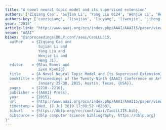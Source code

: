 ```yaml
---
title: "A novel neural topic model and its supervised extension"
authors: ['Ziqiang Cao', 'Sujian Li', 'Yang Liu 0124', 'Wenjie Li', 'Heng Ji']
authors-key: ['caoziqiang', 'lisujian', 'liuyang', 'liwenjie', 'jiheng']
year: "2015"
article-link: "http://www.aaai.org/ocs/index.php/AAAI/AAAI15/paper/view/9303"
venue: "AAAI"
bibex: "@inproceedings{DBLP:conf/aaai/CaoLLLJ15,
  author    = {Ziqiang Cao and
               Sujian Li and
               Yang Liu and
               Wenjie Li and
               Heng Ji},
  editor    = {Blai Bonet and
               Sven Koenig},
  title     = {A Novel Neural Topic Model and Its Supervised Extension},
  booktitle = {Proceedings of the Twenty-Ninth {AAAI} Conference on Artificial Intelligence,
               January 25-30, 2015, Austin, Texas, {USA}},
  pages     = {2210--2216},
  publisher = {{AAAI} Press},
  year      = {2015},
  url       = {http://www.aaai.org/ocs/index.php/AAAI/AAAI15/paper/view/9303},
  timestamp = {Wed, 17 Jul 2019 17:08:52 +0200},
  biburl    = {https://dblp.org/rec/conf/aaai/CaoLLLJ15.bib},
  bibsource = {dblp computer science bibliography, https://dblp.org}
}"
---
```


